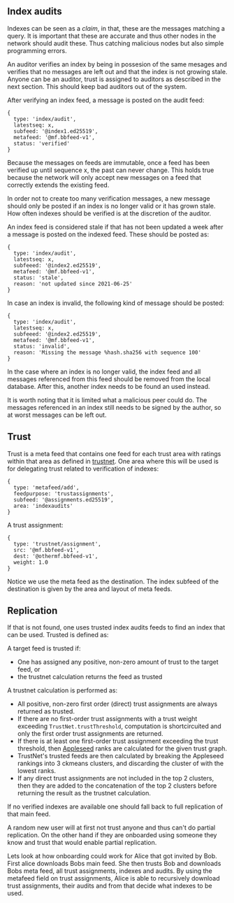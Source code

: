 ## Index audits

Indexes can be seen as a *claim*, in that, these are the messages
matching a query. It is important that these are accurate and thus
other nodes in the network should audit these. Thus catching malicious
nodes but also simple programming errors.

An auditor verifies an index by being in possesion of the same mesages
and verifies that no messages are left out and that the index is not
growing stale. Anyone can be an auditor, trust is assigned to auditors
as described in the next section. This should keep bad auditors out of
the system.

After verifying an index feed, a message is posted on the audit feed:

```
{ 
  type: 'index/audit', 
  latestseq: x, 
  subfeed: '@index1.ed25519', 
  metafeed: '@mf.bbfeed-v1', 
  status: 'verified' 
}
```

Because the messages on feeds are immutable, once a feed has been
verified up until sequence x, the past can never change. This holds
true because the network will only accept new messages on a feed that
correctly extends the existing feed.

In order not to create too many verification messages, a new message
should only be posted if an index is no longer valid or it has grown
stale. How often indexes should be verified is at the discretion of
the auditor.

An index feed is considered stale if that has not been updated a week
after a message is posted on the indexed feed. These should be posted
as:

```
{ 
  type: 'index/audit', 
  latestseq: x, 
  subfeeed: '@index2.ed25519', 
  metafeed: '@mf.bbfeed-v1', 
  status: 'stale',
  reason: 'not updated since 2021-06-25'
}
```

In case an index is invalid, the following kind of message should be
posted:

```
{ 
  type: 'index/audit', 
  latestseq: x, 
  subfeeed: '@index2.ed25519', 
  metafeed: '@mf.bbfeed-v1', 
  status: 'invalid',
  reason: 'Missing the message %hash.sha256 with sequence 100'
}
```

In the case where an index is no longer valid, the index feed and all
messages referenced from this feed should be removed from the local
database. After this, another index needs to be found an used instead.

It is worth noting that it is limited what a malicious peer could
do. The messages referenced in an index still needs to be signed by
the author, so at worst messages can be left out.

## Trust

Trust is a meta feed that contains one feed for each trust area with
ratings within that area as defined in [trustnet]. One area where this
will be used is for delegating trust related to verification of
indexes:

```
{ 
  type: 'metafeed/add', 
  feedpurpose: 'trustassignments', 
  subfeed: '@assignments.ed25519',
  area: 'indexaudits'
}
```

A trust assignment:

```
{ 
  type: 'trustnet/assignment', 
  src: '@mf.bbfeed-v1', 
  dest: '@othermf.bbfeed-v1',
  weight: 1.0 
}
```

Notice we use the meta feed as the destination. The index subfeed of
the destination is given by the area and layout of meta feeds.

## Replication

If that is not found, one uses trusted index audits feeds to find an
index that can be used. Trusted is defined as:

A target feed is trusted if:
 -  One has assigned any positive, non-zero amount of trust to the
    target feed, or
 - the trustnet calculation returns the feed as trusted

A trustnet calculation is performed as:
 - All positive, non-zero first order (direct) trust assignments are always
   returned as trusted.
 - If there are no first-order trust assignments with a trust weight exceeding
   `TrustNet.trustThreshold`, computation is shortcircuited and only the first
   order trust assignments are returned. 
 - If there is at least one first-order trust assignment exceeding the trust
   threshold, then [Appleseed] ranks are calculated for the given trust graph.
 - TrustNet's trusted feeds are then calculated by breaking the Appleseed
   rankings into 3 ckmeans clusters, and discarding the cluster of with the lowest ranks. 
 - If any direct trust assignments are not included in the top 2 clusters, then
   they are added to the concatenation of the top 2 clusters before returning
   the result as the trustnet calculation.

If no verified indexes are available one should fall back to full
replication of that main feed.

A random new user will at first not trust anyone and thus can't do
partial replication. On the other hand if they are onboarded using
someone they know and trust that would enable partial replication.

Lets look at how onboarding could work for Alice that got invited by
Bob. First alice downloads Bobs main feed. She then trusts Bob and
downloads Bobs meta feed, all trust assignments, indexes and
audits. By using the metafeed field on trust assignments, Alice is
able to recursively download trust assignments, their audits and from
that decide what indexes to be used.

[Appleseed]: https://github.com/cblgh/appleseed-metric 
[trustnet]: https://github.com/cblgh/trustnet
